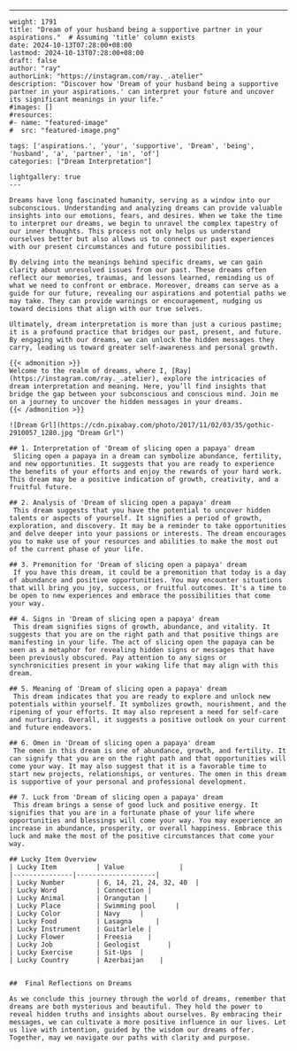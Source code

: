 ---
    weight: 1791
    title: "Dream of your husband being a supportive partner in your aspirations."  # Assuming 'title' column exists
    date: 2024-10-13T07:28:00+08:00
    lastmod: 2024-10-13T07:28:00+08:00
    draft: false
    author: "ray"
    authorLink: "https://instagram.com/ray._.atelier"
    description: "Discover how 'Dream of your husband being a supportive partner in your aspirations.' can interpret your future and uncover its significant meanings in your life."
    #images: []
    #resources:
    #- name: "featured-image"
    #  src: "featured-image.png"
    
    tags: ['aspirations.', 'your', 'supportive', 'Dream', 'being', 'husband', 'a', 'partner', 'in', 'of']
    categories: ["Dream Interpretation"]
    
    lightgallery: true
    ---
    
    Dreams have long fascinated humanity, serving as a window into our subconscious. Understanding and analyzing dreams can provide valuable insights into our emotions, fears, and desires. When we take the time to interpret our dreams, we begin to unravel the complex tapestry of our inner thoughts. This process not only helps us understand ourselves better but also allows us to connect our past experiences with our present circumstances and future possibilities.
    
    By delving into the meanings behind specific dreams, we can gain clarity about unresolved issues from our past. These dreams often reflect our memories, traumas, and lessons learned, reminding us of what we need to confront or embrace. Moreover, dreams can serve as a guide for our future, revealing our aspirations and potential paths we may take. They can provide warnings or encouragement, nudging us toward decisions that align with our true selves.
    
    Ultimately, dream interpretation is more than just a curious pastime; it is a profound practice that bridges our past, present, and future. By engaging with our dreams, we can unlock the hidden messages they carry, leading us toward greater self-awareness and personal growth.
    
    {{< admonition >}}
    Welcome to the realm of dreams, where I, [Ray](https://instagram.com/ray._.atelier), explore the intricacies of dream interpretation and meaning. Here, you’ll find insights that bridge the gap between your subconscious and conscious mind. Join me on a journey to uncover the hidden messages in your dreams.
    {{< /admonition >}}
    
    ![Dream Grl](https://cdn.pixabay.com/photo/2017/11/02/03/35/gothic-2910057_1280.jpg "Dream Grl")
    
    ## 1. Interpretation of 'Dream of slicing open a papaya' dream
     Slicing open a papaya in a dream can symbolize abundance, fertility, and new opportunities. It suggests that you are ready to experience the benefits of your efforts and enjoy the rewards of your hard work. This dream may be a positive indication of growth, creativity, and a fruitful future.
    
    ## 2. Analysis of 'Dream of slicing open a papaya' dream
     This dream suggests that you have the potential to uncover hidden talents or aspects of yourself. It signifies a period of growth, exploration, and discovery. It may be a reminder to take opportunities and delve deeper into your passions or interests. The dream encourages you to make use of your resources and abilities to make the most out of the current phase of your life.
    
    ## 3. Premonition for 'Dream of slicing open a papaya' dream
     If you have this dream, it could be a premonition that today is a day of abundance and positive opportunities. You may encounter situations that will bring you joy, success, or fruitful outcomes. It's a time to be open to new experiences and embrace the possibilities that come your way.
    
    ## 4. Signs in 'Dream of slicing open a papaya' dream
     This dream signifies signs of growth, abundance, and vitality. It suggests that you are on the right path and that positive things are manifesting in your life. The act of slicing open the papaya can be seen as a metaphor for revealing hidden signs or messages that have been previously obscured. Pay attention to any signs or synchronicities present in your waking life that may align with this dream.
    
    ## 5. Meaning of 'Dream of slicing open a papaya' dream
     This dream indicates that you are ready to explore and unlock new potentials within yourself. It symbolizes growth, nourishment, and the ripening of your efforts. It may also represent a need for self-care and nurturing. Overall, it suggests a positive outlook on your current and future endeavors.
    
    ## 6. Omen in 'Dream of slicing open a papaya' dream
     The omen in this dream is one of abundance, growth, and fertility. It can signify that you are on the right path and that opportunities will come your way. It may also suggest that it is a favorable time to start new projects, relationships, or ventures. The omen in this dream is supportive of your personal and professional development.
    
    ## 7. Luck from 'Dream of slicing open a papaya' dream
     This dream brings a sense of good luck and positive energy. It signifies that you are in a fortunate phase of your life where opportunities and blessings will come your way. You may experience an increase in abundance, prosperity, or overall happiness. Embrace this luck and make the most of the positive circumstances that come your way.
    
    ## Lucky Item Overview
    | Lucky Item          | Value              |
    |---------------|--------------------|
    | Lucky Number        | 6, 14, 21, 24, 32, 40  |
    | Lucky Word          | Connection |
    | Lucky Animal        | Orangutan |
    | Lucky Place         | Swimming pool     |
    | Lucky Color         | Navy     |
    | Lucky Food          | Lasagna      |
    | Lucky Instrument    | Guitarlele |
    | Lucky Flower        | Freesia    |
    | Lucky Job           | Geologist       |
    | Lucky Exercise      | Sit-Ups  |
    | Lucky Country       | Azerbaijan    |
    
    
    ##  Final Reflections on Dreams
    
    As we conclude this journey through the world of dreams, remember that dreams are both mysterious and beautiful. They hold the power to reveal hidden truths and insights about ourselves. By embracing their messages, we can cultivate a more positive influence in our lives. Let us live with intention, guided by the wisdom our dreams offer. Together, may we navigate our paths with clarity and purpose.
    